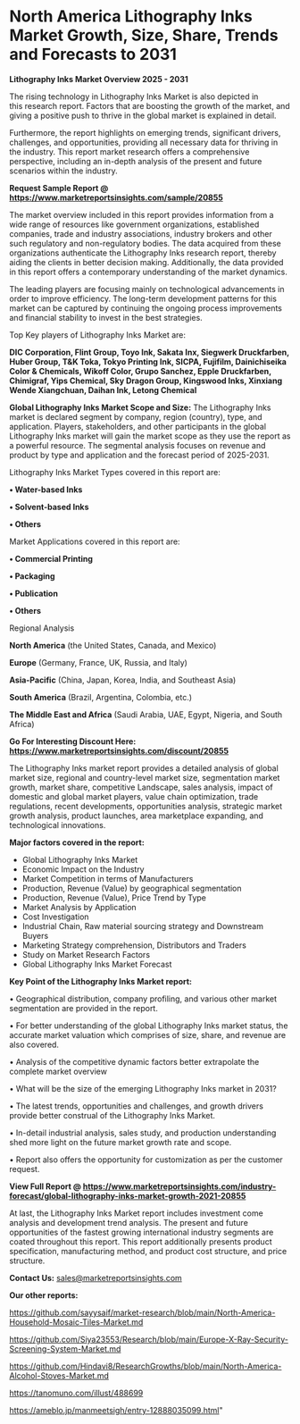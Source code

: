# North America Lithography Inks Market Growth, Size, Share, Trends and Forecasts to 2031

<Strong> Lithography Inks Market Overview 2025 - 2031</strong>

The rising technology in Lithography Inks Market is also depicted in this research report. Factors that are boosting the growth of the market, and giving a positive push to thrive in the global market is explained in detail.

Furthermore, the report highlights on emerging trends, significant drivers, challenges, and opportunities, providing all necessary data for thriving in the industry. This report market research offers a comprehensive perspective, including an in-depth analysis of the present and future scenarios within the industry.

<strong>Request Sample Report @ <a href=https://www.marketreportsinsights.com/sample/20855>https://www.marketreportsinsights.com/sample/20855</a></strong>

The market overview included in this report provides information from a wide range of resources like government organizations, established companies, trade and industry associations, industry brokers and other such regulatory and non-regulatory bodies. The data acquired from these organizations authenticate the Lithography Inks research report, thereby aiding the clients in better decision making. Additionally, the data provided in this report offers a contemporary understanding of the market dynamics.

The leading players are focusing mainly on technological advancements in order to improve efficiency. The long-term development patterns for this market can be captured by continuing the ongoing process improvements and financial stability to invest in the best strategies.

Top Key players of Lithography Inks Market are:

<strong>DIC Corporation, Flint Group, Toyo Ink, Sakata Inx, Siegwerk Druckfarben, Huber Group, T&K Toka, Tokyo Printing Ink, SICPA, Fujifilm, Dainichiseika Color & Chemicals, Wikoff Color, Grupo Sanchez, Epple Druckfarben, Chimigraf, Yips Chemical, Sky Dragon Group, Kingswood Inks, Xinxiang Wende Xiangchuan, Daihan Ink, Letong Chemical</strong>

<strong><b>Global Lithography Inks Market Scope and Size:</b></strong>
The Lithography Inks market is declared segment by company, region (country), type, and application. Players, stakeholders, and other participants in the global Lithography Inks market will gain the market scope as they use the report as a powerful resource. The segmental analysis focuses on revenue and product by type and application and the forecast period of 2025-2031.

Lithography Inks Market Types covered in this report are:

<strong>• Water-based Inks

• Solvent-based Inks

• Others</strong>

Market Applications covered in this report are:

<strong>• Commercial Printing

• Packaging

• Publication

• Others</strong> 

Regional Analysis

<strong>North America</strong> (the United States, Canada, and Mexico)

<strong>Europe</strong> (Germany, France, UK, Russia, and Italy)

<strong>Asia-Pacific</strong> (China, Japan, Korea, India, and Southeast Asia)

<strong>South America</strong> (Brazil, Argentina, Colombia, etc.)

<strong>The Middle East and Africa</strong> (Saudi Arabia, UAE, Egypt, Nigeria, and South Africa)

<strong>Go For Interesting Discount Here: <a href=https://www.marketreportsinsights.com/discount/20855>https://www.marketreportsinsights.com/discount/20855</a></strong>

The Lithography Inks market report provides a detailed analysis of global market size, regional and country-level market size, segmentation market growth, market share, competitive Landscape, sales analysis, impact of domestic and global market players, value chain optimization, trade regulations, recent developments, opportunities analysis, strategic market growth analysis, product launches, area marketplace expanding, and technological innovations.

<strong><b>Major factors covered in the report:</b></strong>
<ul>
  <li>Global Lithography Inks Market </li>
  <li>Economic Impact on the Industry</li>
  <li>Market Competition in terms of Manufacturers</li>
  <li>Production, Revenue (Value) by geographical segmentation</li>
  <li>Production, Revenue (Value), Price Trend by Type</li>
  <li>Market Analysis by Application</li>
  <li>Cost Investigation</li>
  <li>Industrial Chain, Raw material sourcing strategy and Downstream Buyers</li>
  <li>Marketing Strategy comprehension, Distributors and Traders</li>
  <li>Study on Market Research Factors</li>
  <li>Global Lithography Inks Market Forecast</li>
</ul>

<strong><b>Key Point of the Lithography Inks Market report:</b></strong>

• Geographical distribution, company profiling, and various other market segmentation are provided in the report.

• For better understanding of the global Lithography Inks market status, the accurate market valuation which comprises of size, share, and revenue are also covered.

• Analysis of the competitive dynamic factors better extrapolate the complete market overview

• What will be the size of the emerging Lithography Inks market in 2031?

• The latest trends, opportunities and challenges, and growth drivers provide better construal of the Lithography Inks Market.

• In-detail industrial analysis, sales study, and production understanding shed more light on the future market growth rate and scope.

• Report also offers the opportunity for customization as per the customer request.

<strong><b>View Full Report @ <a href=https://www.marketreportsinsights.com/industry-forecast/global-lithography-inks-market-growth-2021-20855>https://www.marketreportsinsights.com/industry-forecast/global-lithography-inks-market-growth-2021-20855</a></b></strong>


At last, the Lithography Inks Market report includes investment come analysis and development trend analysis. The present and future opportunities of the fastest growing international industry segments are coated throughout this report. This report additionally presents product specification, manufacturing method, and product cost structure, and price structure.

<strong>Contact Us:</strong>
sales@marketreportsinsights.com

<strong>Our other reports:</strong>

<a href=https://github.com/sayysaif/market-research/blob/main/North-America-Household-Mosaic-Tiles-Market.md>https://github.com/sayysaif/market-research/blob/main/North-America-Household-Mosaic-Tiles-Market.md</a>

<a href=https://github.com/Siya23553/Research/blob/main/Europe-X-Ray-Security-Screening-System-Market.md>https://github.com/Siya23553/Research/blob/main/Europe-X-Ray-Security-Screening-System-Market.md</a>

<a href=https://github.com/Hindavi8/ResearchGrowths/blob/main/North-America-Alcohol-Stoves-Market.md>https://github.com/Hindavi8/ResearchGrowths/blob/main/North-America-Alcohol-Stoves-Market.md</a>

<a href=https://tanomuno.com/illust/488699>https://tanomuno.com/illust/488699</a>

<a href=https://ameblo.jp/manmeetsigh/entry-12888035099.html>https://ameblo.jp/manmeetsigh/entry-12888035099.html</a>"
